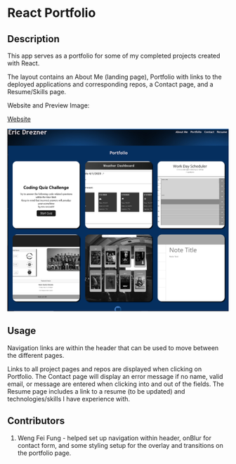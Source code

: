 # React Portfolio

## Description

This app serves as a portfolio for some of my completed projects created with React.

The layout contains an About Me (landing page), Portfolio with links to the deployed applications and corresponding repos, a Contact page, and a Resume/Skills page.

Website and Preview Image:

[Website](https://edrezner.github.io/React-Portfolio/)

![Preview Iamge](./Assets/Images/preview.png)

## Usage

Navigation links are within the header that can be used to move between the different pages.

Links to all project pages and repos are displayed when clicking on Portfolio. The Contact page will display an error message if no name, valid email, or message are entered when clicking into and out of the fields. The Resume page includes a link to a resume (to be updated) and technologies/skills I have experience with.

## Contributors

1. Weng Fei Fung - helped set up navigation within header, onBlur for contact form, and some styling setup for the overlay and transitions on the portfolio page.
